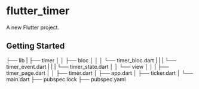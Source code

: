 # flutter_timer

A new Flutter project.

## Getting Started

├── lib
|   ├── timer
│   │   ├── bloc
│   │   │   └── timer_bloc.dart
|   |   |   └── timer_event.dart
|   |   |   └── timer_state.dart
│   │   └── view
│   │   |   ├── timer_page.dart
│   │   ├── timer.dart
│   ├── app.dart
│   ├── ticker.dart
│   └── main.dart
├── pubspec.lock
├── pubspec.yaml
